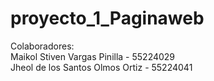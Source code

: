 # proyecto_1_Paginaweb
Colaboradores:  
Maikol Stiven Vargas Pinilla - 55224029  
Jheol de los Santos Olmos Ortiz - 55224041  

